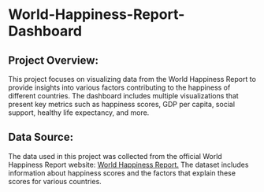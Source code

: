 # World-Happiness-Report-Dashboard
## Project Overview:
This project focuses on visualizing data from the World Happiness Report to provide insights into various factors contributing to the happiness of different countries. The dashboard includes multiple visualizations that present key metrics such as happiness scores, GDP per capita, social support, healthy life expectancy, and more.
## Data Source:
The data used in this project was collected from the official World Happiness Report website: <a href='https://worldhappiness.report/'> World Happiness Report.</a> The dataset includes information about happiness scores and the factors that explain these scores for various countries.
